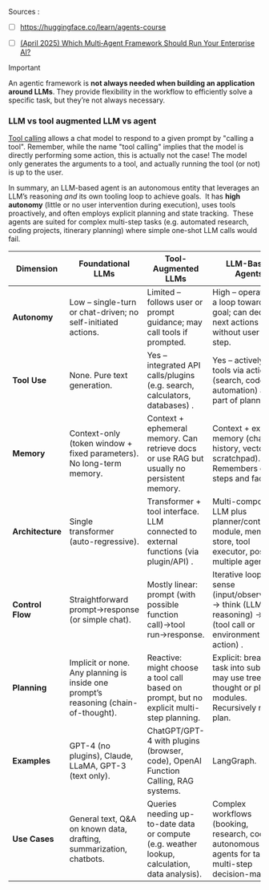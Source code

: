 

Sources : 

- [ ] https://huggingface.co/learn/agents-course
- [ ] [(April 2025) Which Multi‑Agent Framework Should Run Your Enterprise AI?](https://medium.com/@mpuig/which-multi-agent-framework-should-run-your-enterprise-ai-abdc8e09ad89)



> [!IMPORTANT]
An agentic framework is **not always needed when building an application around LLMs**. They provide flexibility in the workflow to efficiently solve a specific task, but they’re not always necessary.


### LLM vs tool augmented LLM vs agent   

[Tool calling](https://python.langchain.com/docs/concepts/tool_calling/) allows a chat model to respond to a given prompt by "calling a tool".
Remember, while the name "tool calling" implies that the model is directly performing some action, this is actually not the case! The model only generates the arguments to a tool, and actually running the tool (or not) is up to the user.

In summary, an LLM-based agent is an autonomous entity that leverages an LLM’s reasoning _and_ its own tooling loop to achieve goals.  It has **high autonomy** (little or no user intervention during execution), uses tools proactively, and often employs explicit planning and state tracking.  These agents are suited for complex multi-step tasks (e.g. automated research, coding projects, itinerary planning) where simple one-shot LLM calls would fail.

| **Dimension**    | **Foundational LLMs**                                                               | **Tool-Augmented LLMs**                                                                       | **LLM-Based Agents**                                                                                        |
| ---------------- | ----------------------------------------------------------------------------------- | --------------------------------------------------------------------------------------------- | ----------------------------------------------------------------------------------------------------------- |
| **Autonomy**     | Low – single-turn or chat-driven; no self-initiated actions.                        | Limited – follows user or prompt guidance; may call tools if prompted.                        | High – operates in a loop toward a goal; can decide next actions without user each step.                    |
| **Tool Use**     | None. Pure text generation.                                                         | Yes – integrated API calls/plugins (e.g. search, calculators, databases) .                    | Yes – actively uses tools via actions (search, code, UI automation) as part of planning .                   |
| **Memory**       | Context-only (token window + fixed parameters). No long-term memory.                | Context + ephemeral memory. Can retrieve docs or use RAG but usually no persistent memory.    | Context + explicit memory (chat history, vector DB, scratchpad). Remembers earlier steps and facts.         |
| **Architecture** | Single transformer (auto-regressive).                                               | Transformer + tool interface. LLM connected to external functions (via plugin/API) .          | Multi-component. LLM plus planner/controller module, memory store, tool executor, possibly multiple agents. |
| **Control Flow** | Straightforward prompt→response (or simple chat).                                   | Mostly linear: prompt (with possible function call)→tool run→response.                        | Iterative loop: sense (input/observation) → think (LLM reasoning) → act (tool call or environment action) . |
| **Planning**     | Implicit or none. Any planning is inside one prompt’s reasoning (chain-of-thought). | Reactive: might choose a tool call based on prompt, but no explicit multi-step planning.      | Explicit: breaks task into subgoals, may use tree-of-thought or planner modules. Recursively refines plan.  |
| **Examples**     | GPT-4 (no plugins), Claude, LLaMA, GPT-3 (text only).                               | ChatGPT/GPT-4 with plugins (browser, code), OpenAI Function Calling, RAG systems.             | LangGraph.                                                                                                  |
| **Use Cases**    | General text, Q&A on known data, drafting, summarization, chatbots.                 | Queries needing up-to-date data or compute (e.g. weather lookup, calculation, data analysis). | Complex workflows (booking, research, coding), autonomous agents for tasks, multi-step decision-making.     |

